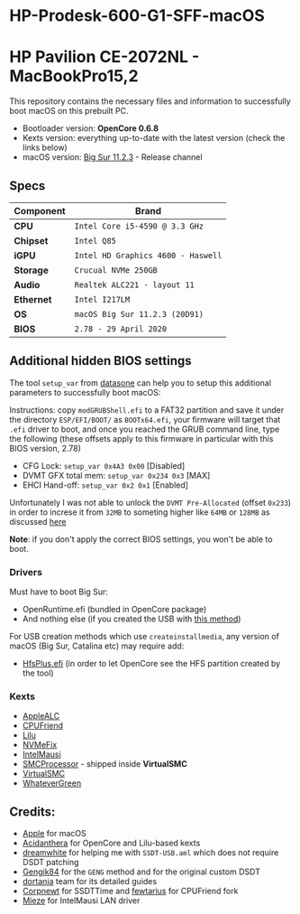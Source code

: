 # HP-Prodesk-600-G1-SFF-macOS

# HP Pavilion CE-2072NL - MacBookPro15,2

This repository contains the necessary files and information to successfully boot macOS on this prebuilt PC. 
- Bootloader version: **OpenCore 0.6.8**
- Kexts version: everything up-to-date with the latest version (check the links below)
- macOS version: [Big Sur 11.2.3](https://www.apple.com/macos/big-sur) - Release channel

## Specs

| Component      | Brand                                     |
|----------------|-------------------------------------------|
| **CPU**        | `Intel Core i5-4590 @ 3.3 GHz`            |
| **Chipset**    | `Intel Q85`                               |
| **iGPU**       | `Intel HD Graphics 4600 - Haswell`        |
| **Storage**    | `Crucual NVMe 250GB`                      |
| **Audio**      | `Realtek ALC221 - layout 11`              |
| **Ethernet**   | `Intel I217LM`                            |
| **OS**         | `macOS Big Sur 11.2.3 (20D91)`            |
| **BIOS**       | `2.78 - 29 April 2020`                    |

## Additional hidden BIOS settings
The tool `setup_var` from [datasone](https://github.com/datasone/grub-mod-setup_var/releases/latest) can help you to setup this additional parameters to successfully boot macOS:

Instructions: copy `modGRUBShell.efi` to a FAT32 partition and save it under the directory `ESP/EFI/BOOT/` as `BOOTx64.efi`, your firmware will target that `.efi` driver to boot, and once you reached the GRUB command line, type the following (these offsets apply to this firmware in particular with this BIOS version, 2.78)


- CFG Lock: `setup_var 0x4A3 0x00` [Disabled]
- DVMT GFX total mem: `setup_var 0x234 0x3` [MAX]
- EHCI Hand-off: `setup_var 0x2 0x1` [Enabled]

Unfortunately I was not able to unlock the `DVMT Pre-Allocated` (offset `0x233`) in order to increse it from `32MB` to someting higher like `64MB` or `128MB` as discussed [here](https://github.com/acidanthera/bugtracker/issues/1585)

**Note**: if you don't apply the correct BIOS settings, you won't be able to boot.

### Drivers

Must have to boot Big Sur:

* OpenRuntime.efi (bundled in OpenCore package)
* And nothing else (if you created the USB with [this method](https://dortania.github.io/OpenCore-Install-Guide/installer-guide/mac-install-recovery.html#legacy-macos-online-method))

For USB creation methods which use `createinstallmedia`, any version of macOS (Big Sur, Catalina etc) may require add: 

* [HfsPlus.efi](https://github.com/acidanthera/OcBinaryData/blob/master/Drivers/HfsPlus.efi) (in order to let OpenCore see the HFS partition created by the tool)


### Kexts

* [AppleALC](https://github.com/acidanthera/AppleALC/releases/latest)
* [CPUFriend](https://github.com/acidanthera/CPUFriend/releases/latest)
* [Lilu](https://github.com/acidanthera/Lilu/releases/latest)
* [NVMeFix](https://github.com/acidanthera/NVMeFix/releases/latest)
* [IntelMausi](https://github.com/acidanthera/IntelMausi/releases/latest)
* [SMCProcessor](https://github.com/acidanthera/VirtualSMC/releases/latest) - shipped inside **VirtualSMC**
* [VirtualSMC](https://github.com/acidanthera/VirtualSMC/releases/latest) 
* [WhateverGreen](https://github.com/acidanthera/WhateverGreen/releases/latest)

## Credits:

* [Apple](https://apple.com) for macOS
* [Acidanthera](https://github.com/Acidanthera) for OpenCore and Lilu-based kexts 
* [dreamwhite](https://github.com/dreamwhite) for helping me with `SSDT-USB.aml` which does not require DSDT patching
* [Gengik84](https://www.macos86.it/profile/1-gengik84/) for the `GENG` method and for the original custom DSDT
* [dortania](https://github.com/dortania) team for its detailed guides
* [Corpnewt](https://github.com/CorpNewt) for SSDTTime and [fewtarius](https://github.com/fewtarius) for CPUFriend fork
* [Mieze](https://github.com/Mieze) for IntelMausi LAN driver
